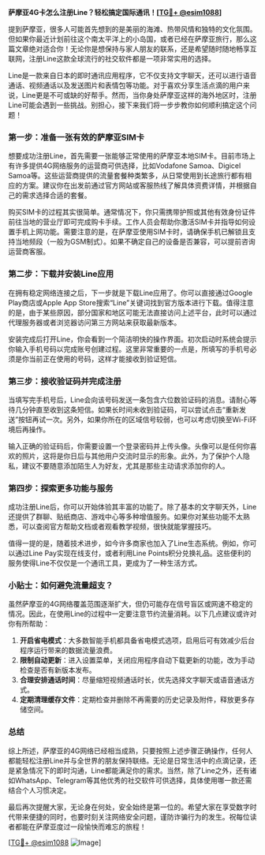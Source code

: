 **萨摩亚4G卡怎么注册Line？轻松搞定国际通讯！[[TG💪+ @esim1088](https://t.me/s/esim1088)]**

提到萨摩亚，很多人可能首先想到的是美丽的海滩、热带风情和独特的文化氛围。但如果你最近计划前往这个南太平洋上的小岛国，或者已经在萨摩亚旅行，那么这篇文章绝对适合你！无论你是想保持与家人朋友的联系，还是希望随时随地畅享互联网，注册Line这款全球流行的社交软件都是一项非常实用的选择。

Line是一款来自日本的即时通讯应用程序，它不仅支持文字聊天，还可以进行语音通话、视频通话以及发送图片和表情包等功能。对于喜欢分享生活点滴的用户来说，Line更是不可或缺的好帮手。然而，当你身处萨摩亚这样的海外地区时，注册Line可能会遇到一些挑战。别担心，接下来我们将一步步教你如何顺利搞定这个问题！

### 第一步：准备一张有效的萨摩亚SIM卡

想要成功注册Line，首先需要一张能够正常使用的萨摩亚本地SIM卡。目前市场上有许多提供4G网络服务的运营商可供选择，比如Vodafone Samoa、Digicel Samoa等。这些运营商提供的流量套餐种类繁多，从日常使用到长途旅行都有相应的方案。建议你在出发前通过官方网站或客服热线了解具体资费详情，并根据自己的需求选择合适的套餐。

购买SIM卡的过程其实很简单。通常情况下，你只需携带护照或其他有效身份证件前往当地的营业厅即可完成购卡手续。工作人员会帮助你激活SIM卡并指导如何设置手机上网功能。需要注意的是，在萨摩亚使用SIM卡时，请确保手机已解锁且支持当地频段（一般为GSM制式）。如果不确定自己的设备是否兼容，可以提前咨询运营商客服。

### 第二步：下载并安装Line应用

在拥有稳定网络连接之后，下一步就是下载Line应用了。你可以直接通过Google Play商店或Apple App Store搜索“Line”关键词找到官方版本进行下载。值得注意的是，由于某些原因，部分国家和地区可能无法直接访问上述平台，此时可以通过代理服务器或者浏览器访问第三方网站来获取最新版本。

安装完成后打开Line，你会看到一个简洁明快的操作界面。初次启动时系统会提示你输入手机号码以完成账号创建过程。这里非常重要的一点是，所填写的手机号必须是你当前正在使用的号码，这样才能接收到验证短信。

### 第三步：接收验证码并完成注册

当填写完手机号后，Line会向该号码发送一条包含六位数验证码的消息。请耐心等待几分钟直至收到这条短信。如果长时间未收到验证码，可以尝试点击“重新发送”按钮再试一次。另外，如果你所在的区域信号较弱，也可以考虑切换至Wi-Fi环境后再操作。

输入正确的验证码后，你需要设置一个登录密码并上传头像。头像可以是任何你喜欢的照片，这将是你日后与其他用户交流时显示的形象。此外，为了保护个人隐私，建议不要随意添加陌生人为好友，尤其是那些主动请求添加你的人。

### 第四步：探索更多功能与服务

成功注册Line后，你可以开始体验其丰富的功能了。除了基本的文字聊天外，Line还提供了群聊、贴纸商店、游戏中心等多种增值服务。如果你对某些功能不太熟悉，可以查阅官方帮助文档或者观看教学视频，很快就能掌握技巧。

值得一提的是，随着技术进步，如今许多商家也加入了Line生态系统。例如，你可以通过Line Pay实现在线支付，或者利用Line Points积分兑换礼品。这些便利的服务使得Line不仅仅是一个通讯工具，更成为了一种生活方式。

### 小贴士：如何避免流量超支？

虽然萨摩亚的4G网络覆盖范围逐渐扩大，但仍可能存在信号盲区或网速不稳定的情况。因此，在使用Line的过程中一定要注意节约流量消耗。以下几点建议或许对你有所帮助：

1. **开启省电模式**：大多数智能手机都具备省电模式选项，启用后可有效减少后台程序运行带来的数据流量浪费。
2. **限制自动更新**：进入设置菜单，关闭应用程序自动下载更新的功能，改为手动检查是否有新版本发布。
3. **合理安排通话时间**：尽量缩短视频通话时长，优先选择文字聊天或语音通话方式。
4. **定期清理缓存文件**：定期检查并删除不再需要的历史记录及附件，释放更多存储空间。

### 总结

综上所述，萨摩亚的4G网络已经相当成熟，只要按照上述步骤正确操作，任何人都能轻松注册Line并与全世界的朋友保持联络。无论是日常生活中的点滴记录，还是紧急情况下的即时沟通，Line都能满足你的需求。当然，除了Line之外，还有诸如WhatsApp、Telegram等其他优秀的社交软件可供选择，具体使用哪一款还需结合个人习惯决定。

最后再次提醒大家，无论身在何处，安全始终是第一位的。希望大家在享受数字时代带来便捷的同时，也要时刻关注网络安全问题，谨防诈骗行为的发生。祝每位读者都能在萨摩亚度过一段愉快而难忘的旅程！

[[TG💪+ @esim1088](https://t.me/s/esim1088) ![Image](https://i.postimg.cc/4NQfJmqS/Snipaste-2025-05-13-00-14-12.png)]